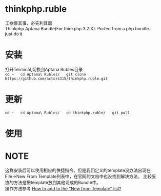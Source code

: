 # thinkphp.ruble
工欲善其事，必先利其器  
Thinkphp Aptana Bundle(For thinkphp 3.2.X). Ported from a php bundle.  
just do it

# 安装
打开Terminal,切换到Aptana Rubles目录  
`
cd ~  
cd Aptana\ Rubles/  
git clone https://github.com/actors315/thinkphp.ruble.git
`

# 更新
`
cd ~  
cd Aptana\ Rubles/  
cd thinkphp.ruble/  
git pull
`
# 使用


# NOTE
这样安装后可以使用相应的快捷指令。但是我们定义的template没办法出现在File->New From Template列表中，在官网的文档中也没找到解决方法，
比较妥协的方法是把template放到其他现成的Bundle中。  
操作方法参考 [How to add to the “New from Template” list?](http://stackoverflow.com/questions/7391812/how-to-add-to-the-new-from-template-list)
